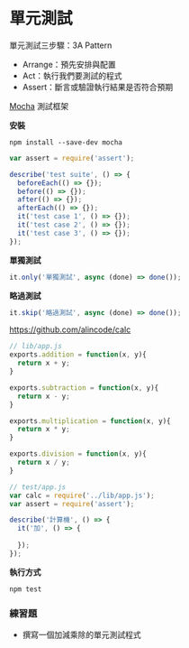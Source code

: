 # 單元測試

單元測試三步驟：3A Pattern

* Arrange：預先安排與配置
* Act：執行我們要測試的程式
* Assert：斷言或驗證執行結果是否符合預期

[Mocha](https://mochajs.org/) 測試框架

**安裝**

```
npm install --save-dev mocha
```

```js
var assert = require('assert');

describe('test suite', () => {
  beforeEach(() => {});
  before(() => {});
  after(() => {});
  afterEach(() => {});
  it('test case 1', () => {});
  it('test case 2', () => {});
  it('test case 3', () => {});
});
```

**單獨測試**

```js
it.only('單獨測試', async (done) => done());
```

**略過測試**

```js
it.skip('略過測試', async (done) => done());
```

<https://github.com/alincode/calc>

```js
// lib/app.js
exports.addition = function(x, y){
  return x + y;
}

exports.subtraction = function(x, y){
  return x - y;
}

exports.multiplication = function(x, y){
  return x * y;
}

exports.division = function(x, y){
  return x / y;
}
```

```js
// test/app.js
var calc = require('../lib/app.js');
var assert = require('assert');

describe('計算機', () => {
  it('加', () => {
    
  });
});
```

**執行方式**

```
npm test
```

### 練習題

* 撰寫一個加減乘除的單元測試程式